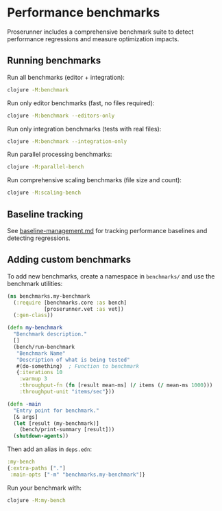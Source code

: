 # Performance benchmarks

Proserunner includes a comprehensive benchmark suite to detect performance regressions and measure optimization impacts.

## Running benchmarks

Run all benchmarks (editor + integration):

```bash
clojure -M:benchmark
```

Run only editor benchmarks (fast, no files required):

```bash
clojure -M:benchmark --editors-only
```

Run only integration benchmarks (tests with real files):

```bash
clojure -M:benchmark --integration-only
```

Run parallel processing benchmarks:

```bash
clojure -M:parallel-bench
```

Run comprehensive scaling benchmarks (file size and count):

```bash
clojure -M:scaling-bench
```

## Baseline tracking

See [baseline-management.md](baseline-management.md) for tracking performance baselines and detecting regressions.

## Adding custom benchmarks

To add new benchmarks, create a namespace in `benchmarks/` and use the benchmark utilities:

```clojure
(ns benchmarks.my-benchmark
  (:require [benchmarks.core :as bench]
            [proserunner.vet :as vet])
  (:gen-class))

(defn my-benchmark
  "Benchmark description."
  []
  (bench/run-benchmark
   "Benchmark Name"
   "Description of what is being tested"
   #(do-something)  ; Function to benchmark
   {:iterations 10
    :warmup 3
    :throughput-fn (fn [result mean-ms] (/ items (/ mean-ms 1000)))
    :throughput-unit "items/sec"}))

(defn -main
  "Entry point for benchmark."
  [& args]
  (let [result (my-benchmark)]
    (bench/print-summary [result]))
  (shutdown-agents))
```

Then add an alias in `deps.edn`:

```clojure
:my-bench
{:extra-paths ["."]
 :main-opts ["-m" "benchmarks.my-benchmark"]}
```

Run your benchmark with:

```bash
clojure -M:my-bench
```
